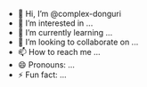 - 👋 Hi, I’m @complex-donguri
- 👀 I’m interested in ...
- 🌱 I’m currently learning ...
- 💞️ I’m looking to collaborate on ...
- 📫 How to reach me ...
- 😄 Pronouns: ...
- ⚡ Fun fact: ...

<!---
complex-donguri/complex-donguri is a ✨ special ✨ repository because its `README.md` (this file) appears on your GitHub profile.
You can click the Preview link to take a look at your changes.
--->
